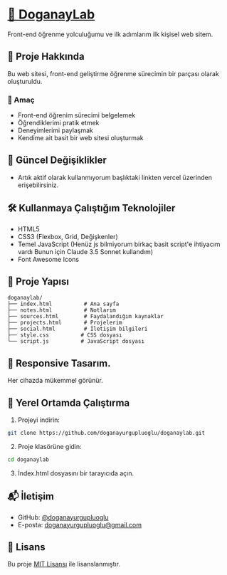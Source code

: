 # [🌱 DoganayLab](https://vercel.com/bosmang54s-projects/doganaylab/Ao15qBUTMURo1Psxtsxftc5EpXBM)

Front-end öğrenme yolculuğumu ve ilk adımlarım ilk kişisel web sitem.

## 📝 Proje Hakkında

Bu web sitesi, front-end geliştirme öğrenme sürecimin bir parçası olarak oluşturuldu.

### 🎯 Amaç

- Front-end öğrenim sürecimi belgelemek
- Öğrendiklerimi pratik etmek
- Deneyimlerimi paylaşmak
- Kendime ait basit bir web sitesi oluşturmak

## 🔄 Güncel Değişiklikler

- Artık aktif olarak kullanmıyorum başlıktaki linkten vercel üzerinden erişebilirsiniz.

## 🛠️ Kullanmaya Çalıştığım Teknolojiler

- HTML5
- CSS3 (Flexbox, Grid, Değişkenler)
- Temel JavaScript (Henüz js bilmiyorum birkaç basit script'e ihtiyacım vardı Bunun için Claude 3.5 Sonnet kullandım)
- Font Awesome Icons

## 📂 Proje Yapısı

```
doganaylab/
├── index.html          # Ana sayfa
├── notes.html          # Notlarım
├── sources.html        # Faydalandığım kaynaklar
├── projects.html       # Projelerim
├── social.html         # İletişim bilgileri
├── style.css          # CSS dosyası
└── script.js          # JavaScript dosyası
```

## 📱 Responsive Tasarım.

Her cihazda mükemmel görünür.

## 🚀 Yerel Ortamda Çalıştırma

1. Projeyi indirin:
```bash
git clone https://github.com/doganayurgupluoglu/doganaylab.git
```

2. Proje klasörüne gidin:
```bash
cd doganaylab
```

3. İndex.html dosyasını bir tarayıcıda açın.

## 📬 İletişim

- GitHub: [@doganayurgupluoglu](https://github.com/doganayurgupluoglu)
- E-posta: doganayurgupluoglu@gmail.com

## 📄 Lisans

Bu proje [MIT Lisansı](LICENSE) ile lisanslanmıştır. 
